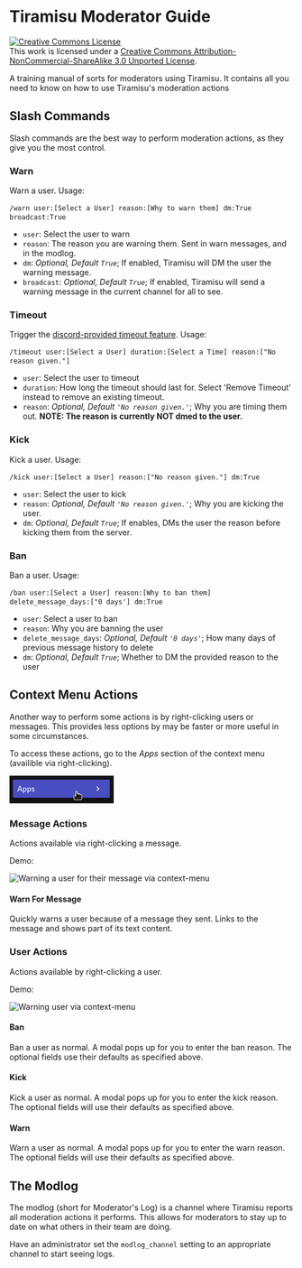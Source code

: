 # Tiramisu Moderator Guide
<a rel="license" href="http://creativecommons.org/licenses/by-nc-sa/3.0/"><img alt="Creative Commons License" style="border-width:0" src="https://i.creativecommons.org/l/by-nc-sa/3.0/80x15.png" /></a><br />This work is licensed under a <a rel="license" href="http://creativecommons.org/licenses/by-nc-sa/3.0/">Creative Commons Attribution-NonCommercial-ShareAlike 3.0 Unported License</a>.

A training manual of sorts for moderators using Tiramisu. It contains all you need to know on how to use Tiramisu's moderation actions


## Slash Commands

Slash commands are the best way to perform moderation actions, as they give you the most control.

### Warn
Warn a user. Usage:
```
/warn user:[Select a User] reason:[Why to warn them] dm:True broadcast:True
```
 * `user`: Select the user to warn
 * `reason`: The reason you are warning them. Sent in warn messages, and in the modlog.
 * `dm`: *Optional, Default `True`*; If enabled, Tiramisu will DM the user the warning message. 
 * `broadcast`: *Optional, Default `True`*; If enabled, Tiramisu will send a warning message in the current channel for all to see.

### Timeout
Trigger the [discord-provided timeout feature](https://support.discord.com/hc/en-us/articles/4413305239191-Time-Out-FAQ). Usage:
```
/timeout user:[Select a User] duration:[Select a Time] reason:["No reason given."]
```
 * `user`: Select the user to timeout
 * `duration`: How long the timeout should last for. Select 'Remove Timeout' instead to remove an existing timeout.
 * `reason`: *Optional, Default `'No reason given.'`*; Why you are timing them out. **NOTE: The reason is currently NOT dmed to the user.**

### Kick
Kick a user. Usage:
```
/kick user:[Select a User] reason:["No reason given."] dm:True
```
 * `user`: Select the user to kick
 * `reason`: *Optional, Default `'No reason given.'`*; Why you are kicking the user.
 * `dm`: *Optional, Default `True`*; If enables, DMs the user the reason before kicking them from the server.

### Ban
Ban a user. Usage:
```
/ban user:[Select a User] reason:[Why to ban them] delete_message_days:["0 days'] dm:True
```
 * `user`: Select a user to ban
 * `reason`: Why you are banning the user
 * `delete_message_days`: *Optional, Default `'0 days'`*; How many days of previous message history to delete
 * `dm`: *Optional, Default `True`*; Whether to DM the provided reason to the user

## Context Menu Actions

Another way to perform some actions is by right-clicking users or messages. This provides less options by may be faster or more useful in some circumstances.

To access these actions, go to the *Apps* section of the context menu (availible via right-clicking).

![The "Apps" section of the context menu](/src/context-menu-apps.png)


### Message Actions

Actions available via right-clicking a message.

Demo:

![Warning a user for their message via context-menu](/src/context-menu-warn-message.gif)

#### Warn For Message

Quickly warns a user because of a message they sent. Links to the message and shows part of its text content.


### User Actions

Actions available by right-clicking a user.

Demo:

![Warning user via context-menu](/src/context-menu-warn.gif)

#### Ban

Ban a user as normal. A modal pops up for you to enter the ban reason. The optional fields use their defaults as specified above.

#### Kick 

Kick a user as normal. A modal pops up for you to enter the kick reason. The optional fields will use their defaults as specified above.

#### Warn

Warn a user as normal. A modal pops up for you to enter the warn reason. The optional fields will use their defaults as specified above.

## The Modlog

The modlog (short for Moderator's Log) is a channel where Tiramisu reports all moderation actions it performs. This allows for moderators to stay up to date on what others in their team are doing. 

Have an administrator set the `modlog_channel` setting to an appropriate channel to start seeing logs.
